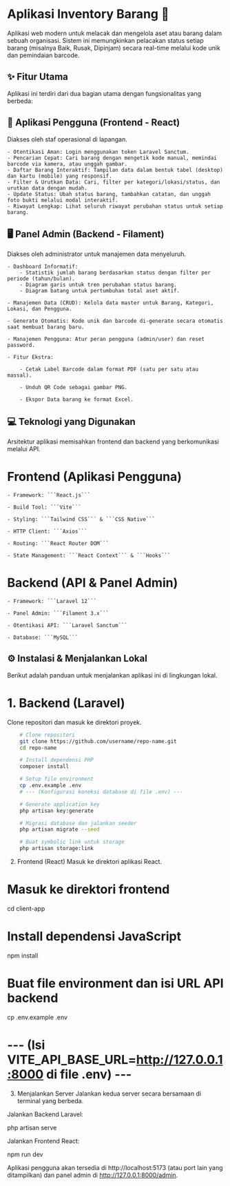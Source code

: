 # Aplikasi Inventory Barang 🚀
Aplikasi web modern untuk melacak dan mengelola aset atau barang dalam sebuah organisasi. Sistem ini memungkinkan pelacakan status setiap barang (misalnya Baik, Rusak, Dipinjam) secara real-time melalui kode unik dan pemindaian barcode.

## ✨ Fitur Utama
Aplikasi ini terdiri dari dua bagian utama dengan fungsionalitas yang berbeda:

## 📱 Aplikasi Pengguna (Frontend - React)
Diakses oleh staf operasional di lapangan.

    - Otentikasi Aman: Login menggunakan token Laravel Sanctum.
    - Pencarian Cepat: Cari barang dengan mengetik kode manual, memindai barcode via kamera, atau unggah gambar.
    - Daftar Barang Interaktif: Tampilan data dalam bentuk tabel (desktop) dan kartu (mobile) yang responsif.
    - Filter & Urutkan Data: Cari, filter per kategori/lokasi/status, dan urutkan data dengan mudah.
    - Update Status: Ubah status barang, tambahkan catatan, dan unggah foto bukti melalui modal interaktif.
    - Riwayat Lengkap: Lihat seluruh riwayat perubahan status untuk setiap barang.

## 🖥️ Panel Admin (Backend - Filament)
Diakses oleh administrator untuk manajemen data menyeluruh.

    - Dashboard Informatif:
        - Statistik jumlah barang berdasarkan status dengan filter per periode (tahun/bulan).
        - Diagram garis untuk tren perubahan status barang.
        - Diagram batang untuk pertumbuhan total aset aktif.

    - Manajemen Data (CRUD): Kelola data master untuk Barang, Kategori, Lokasi, dan Pengguna.

    - Generate Otomatis: Kode unik dan barcode di-generate secara otomatis saat membuat barang baru.

    - Manajemen Pengguna: Atur peran pengguna (admin/user) dan reset password.

    - Fitur Ekstra:

        - Cetak Label Barcode dalam format PDF (satu per satu atau massal).

        - Unduh QR Code sebagai gambar PNG.

        - Ekspor Data barang ke format Excel.

## 💻 Teknologi yang Digunakan
Arsitektur aplikasi memisahkan frontend dan backend yang berkomunikasi melalui API.

# Frontend (Aplikasi Pengguna)

    - Framework: ```React.js```

    - Build Tool: ```Vite```

    - Styling: ```Tailwind CSS``` & ```CSS Native```

    - HTTP Client: ```Axios```

    - Routing: ```React Router DOM```

    - State Management: ```React Context``` & ```Hooks```

# Backend (API & Panel Admin)

    - Framework: ```Laravel 12```

    - Panel Admin: ```Filament 3.x```

    - Otentikasi API: ```Laravel Sanctum```

    - Database: ```MySQL```

## ⚙️ Instalasi & Menjalankan Lokal
Berikut adalah panduan untuk menjalankan aplikasi ini di lingkungan lokal.

# 1. Backend (Laravel)
Clone repositori dan masuk ke direktori proyek.

```bash
    # Clone repositori
    git clone https://github.com/username/repo-name.git
    cd repo-name

    # Install dependensi PHP
    composer install

    # Setup file environment
    cp .env.example .env
    # --- (Konfigurasi koneksi database di file .env) ---

    # Generate application key
    php artisan key:generate

    # Migrasi database dan jalankan seeder
    php artisan migrate --seed

    # Buat symbolic link untuk storage
    php artisan storage:link
```

2. Frontend (React)
Masuk ke direktori aplikasi React.

# Masuk ke direktori frontend
cd client-app

# Install dependensi JavaScript
npm install

# Buat file environment dan isi URL API backend
cp .env.example .env
# --- (Isi VITE_API_BASE_URL=http://127.0.0.1:8000 di file .env) ---

3. Menjalankan Server
Jalankan kedua server secara bersamaan di terminal yang berbeda.

Jalankan Backend Laravel:

php artisan serve

Jalankan Frontend React:

npm run dev

Aplikasi pengguna akan tersedia di http://localhost:5173 (atau port lain yang ditampilkan) dan panel admin di http://127.0.0.1:8000/admin.